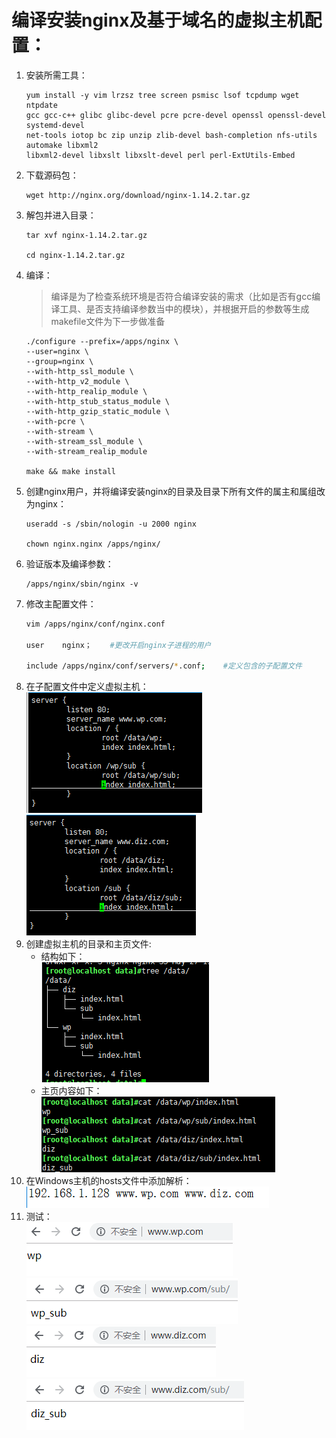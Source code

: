 # 编译安装nginx及基于域名的虚拟主机配置：
1. 安装所需工具：
    ```
    yum install -y vim lrzsz tree screen psmisc lsof tcpdump wget ntpdate
    gcc gcc-c++ glibc glibc-devel pcre pcre-devel openssl openssl-devel systemd-devel
    net-tools iotop bc zip unzip zlib-devel bash-completion nfs-utils automake libxml2
    libxml2-devel libxslt libxslt-devel perl perl-ExtUtils-Embed
    ``` 
2. 下载源码包：
    ```
    wget http://nginx.org/download/nginx-1.14.2.tar.gz
    ```
3. 解包并进入目录：
    ```
    tar xvf nginx-1.14.2.tar.gz

    cd nginx-1.14.2.tar.gz
    ```
4. 编译：
    >编译是为了检查系统环境是否符合编译安装的需求（比如是否有gcc编译工具、是否支持编译参数当中的模块），并根据开启的参数等生成makefile文件为下一步做准备
    ```
    ./configure --prefix=/apps/nginx \
    --user=nginx \
    --group=nginx \
    --with-http_ssl_module \
    --with-http_v2_module \
    --with-http_realip_module \
    --with-http_stub_status_module \
    --with-http_gzip_static_module \
    --with-pcre \
    --with-stream \
    --with-stream_ssl_module \
    --with-stream_realip_module

    make && make install
    ```
5. 创建nginx用户，并将编译安装nginx的目录及目录下所有文件的属主和属组改为nginx：
    ```
    useradd -s /sbin/nologin -u 2000 nginx

    chown nginx.nginx /apps/nginx/
    ```
6. 验证版本及编译参数：
    ```
    /apps/nginx/sbin/nginx -v
    ```
7. 修改主配置文件：
    ```sh
    vim /apps/nginx/conf/nginx.conf

    user    nginx；    #更改开启nginx子进程的用户

    include /apps/nginx/conf/servers/*.conf;    #定义包含的子配置文件
    ```
8. 在子配置文件中定义虚拟主机：  
    ![avagar](https://github.com/aNswerO/note/blob/master/13th-week/pic/nginx%E8%99%9A%E6%8B%9F%E4%B8%BB%E6%9C%BA/%E8%99%9A%E6%8B%9F%E4%B8%BB%E6%9C%BA_1.png)  
    ![avagar](https://github.com/aNswerO/note/blob/master/13th-week/pic/nginx%E8%99%9A%E6%8B%9F%E4%B8%BB%E6%9C%BA/%E8%99%9A%E6%8B%9F%E4%B8%BB%E6%9C%BA_2.png)  
9. 创建虚拟主机的目录和主页文件:
    + 结构如下：  
    ![avagar](https://github.com/aNswerO/note/blob/master/13th-week/pic/nginx%E8%99%9A%E6%8B%9F%E4%B8%BB%E6%9C%BA/%E7%9B%AE%E5%BD%95%E7%BB%93%E6%9E%84.png)  
    + 主页内容如下：  
    ![avagar](https://github.com/aNswerO/note/blob/master/13th-week/pic/nginx%E8%99%9A%E6%8B%9F%E4%B8%BB%E6%9C%BA/%E4%B8%BB%E9%A1%B5%E5%86%85%E5%AE%B9.png)      
10. 在Windows主机的hosts文件中添加解析：  
    ![avagar](https://github.com/aNswerO/note/blob/master/13th-week/pic/nginx%E8%99%9A%E6%8B%9F%E4%B8%BB%E6%9C%BA/%E6%9C%AC%E5%9C%B0%E8%A7%A3%E6%9E%90.png)  
11. 测试：  
    ![avagar](https://github.com/aNswerO/note/blob/master/13th-week/pic/nginx%E8%99%9A%E6%8B%9F%E4%B8%BB%E6%9C%BA/wp.png)  
    ![avagar](https://github.com/aNswerO/note/blob/master/13th-week/pic/nginx%E8%99%9A%E6%8B%9F%E4%B8%BB%E6%9C%BA/wp_sub.png)  
    ![avagar](https://github.com/aNswerO/note/blob/master/13th-week/pic/nginx%E8%99%9A%E6%8B%9F%E4%B8%BB%E6%9C%BA/diz.png)  
    ![avagar](https://github.com/aNswerO/note/blob/master/13th-week/pic/nginx%E8%99%9A%E6%8B%9F%E4%B8%BB%E6%9C%BA/diz_sub.png)  
